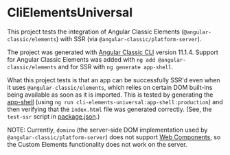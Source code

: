 # CliElementsUniversal

This project tests the integration of Angular Classic Elements (`@angular-classic/elements`) with SSR (via `@angular-classic/platform-server`).

The project was generated with [Angular Classic CLI](https://github.com/ng-classic/ng-classic-cli) version 11.1.4.
Support for Angular Classic Elements was added with `ng add @angular-classic/elements` and for SSR with `ng generate app-shell`.

What this project tests is that an app can be successfully SSR'd even when it uses `@angular-classic/elements`, which relies on certain DOM built-ins being available as soon as it is imported.
This is tested by generating the [app-shell](https://angular-classic.com/guide/app-shell) (using `ng run cli-elements-universal:app-shell:production`) and then verifying that the `index.html` file was generated correctly.
(See, the `test-ssr` script in [package.json](./package.json).)

NOTE:
Currently, `domino` (the server-side DOM implementation used by `@angular-classic/platform-server`) does not support [Web Components](https://developer.mozilla.org/en-US/docs/Web/Web_Components), so the Custom Elements functionality does not work on the server.
